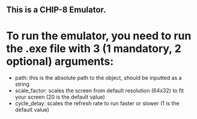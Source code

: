 ## This is a CHIP-8 Emulator.

# To run the emulator, you need to run the .exe file with 3 (1 mandatory, 2 optional) arguments:

- path: this is the absolute path to the object, should be inputted as a string
- scale_factor: scales the screen from default resolution (64x32) to fit your screen (20 is the default value)
- cycle_delay: scales the refresh rate to run faster or slower (1 is the default value)
